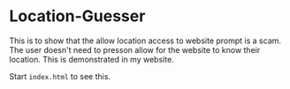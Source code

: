 # Location-Guesser

This is to show that the allow location access to website prompt is a scam.
The user doesn't need to presson allow for the website to know their location.
This is demonstrated in my website.

Start `index.html` to see this.
